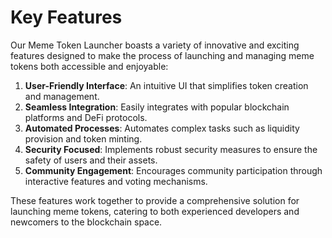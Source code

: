 # Key Features

Our Meme Token Launcher boasts a variety of innovative and exciting features designed to make the process of launching and managing meme tokens both accessible and enjoyable:

1. **User-Friendly Interface**: An intuitive UI that simplifies token creation and management.
2. **Seamless Integration**: Easily integrates with popular blockchain platforms and DeFi protocols.
3. **Automated Processes**: Automates complex tasks such as liquidity provision and token minting.
4. **Security Focused**: Implements robust security measures to ensure the safety of users and their assets.
5. **Community Engagement**: Encourages community participation through interactive features and voting mechanisms.

These features work together to provide a comprehensive solution for launching meme tokens, catering to both experienced developers and newcomers to the blockchain space.
